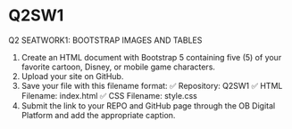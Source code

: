 # Q2SW1
Q2 SEATWORK1: BOOTSTRAP IMAGES AND TABLES

1. Create an HTML document with Bootstrap 5 containing five (5) of your favorite cartoon, Disney, or mobile game characters.
2. Upload your site on GitHub.
3. Save your file with this filename format: 
     ✅ Repository: Q2SW1
     ✅ HTML Filename: index.html
     ✅ CSS Filename: style.css
4. Submit the link to your REPO and GitHub page through the OB Digital Platform and add the appropriate caption.
